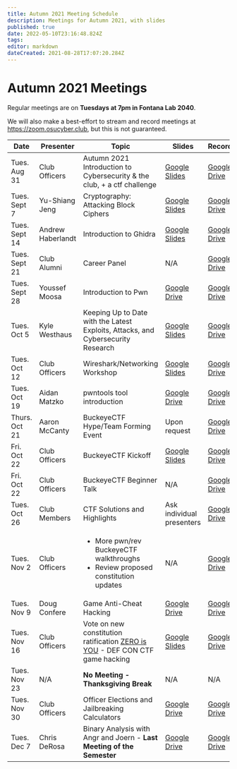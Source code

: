 ```yaml
---
title: Autumn 2021 Meeting Schedule
description: Meetings for Autumn 2021, with slides
published: true
date: 2022-05-10T23:16:48.824Z
tags: 
editor: markdown
dateCreated: 2021-08-28T17:07:20.284Z
---
```


# Autumn 2021 Meetings

Regular meetings are on **Tuesdays at 7pm in Fontana Lab 2040**. 

We will also make a best-effort to stream and record meetings at https://zoom.osucyber.club, but this is not guaranteed.


| Date          | Presenter         | Topic                                                                                                              | Slides                                                                                                                                                  | Recording                                                                                            |
|---------------|-------------------|--------------------------------------------------------------------------------------------------------------------|---------------------------------------------------------------------------------------------------------------------------------------------------------|------------------------------------------------------------------------------------------------------|
| Tues. Aug 31  | Club Officers     | Autumn 2021 Introduction to Cybersecurity & the club, + a ctf challenge                                            | [Google Slides](https://docs.google.com/presentation/d/1y2FGT6QuusM_CCnlv0jcTvRX4fz086FNxfqtjf7-OiU/edit?usp=sharing)                                   | [Google Drive](https://drive.google.com/drive/folders/1SlILIPzKBJ_7s2lUw8YCJtiKrhcP-LvO?usp=sharing) |
| Tues. Sept 7  | Yu-Shiang Jeng    | Cryptography: Attacking Block Ciphers                                                                              | [Google Slides](https://docs.google.com/presentation/d/1Mj8AjmIvIOBvQleZ4ZKyapsiJ_WoT2vDp6upBkk5diA/edit?usp=sharing)                                   | [Google Drive](https://drive.google.com/drive/folders/1IW0hpyAfsE7p2hgBo1bzow3OVlnAm6BX?usp=sharing) |
| Tues. Sept 14 | Andrew Haberlandt | Introduction to Ghidra                                                                                             | [Google Slides](https://docs.google.com/presentation/d/15Poh5RudxfmzrzylOUxIE7sfvqm_RHnDxiCXSJuu3Hc/edit?usp=sharing)                                   | [Google Drive](https://drive.google.com/drive/folders/1kpcaW9bqU-_kq7Yn0AmyFoH2eI85i61i?usp=sharing) |
| Tues. Sept 21 | Club Alumni       | Career Panel                                                                                                       | N/A                                                                                                                                                     | [Google Drive](https://drive.google.com/drive/folders/1X5FG7SmNGmVAydfLfQPrxoQe51fTEl9r?usp=sharing) |
| Tues. Sept 28 | Youssef Moosa     | Introduction to Pwn                                                                                                | [Google Drive](https://docs.google.com/presentation/d/1invsgs6_-0R2caL_fIGDoNQQP_9cUJY9/edit?usp=sharing&ouid=105271698352453503568&rtpof=true&sd=true) | [Google Drive](https://drive.google.com/drive/folders/1PDTH8Mdbon5LwqNz9V1f4ZfsPXOhSCRn?usp=sharing) |
| Tues. Oct 5   | Kyle Westhaus     | Keeping Up to Date with the Latest Exploits, Attacks, and Cybersecurity Research                                   | [Google Slides](https://docs.google.com/presentation/d/1UlOrWvC8L6PLwcJKw2mdfKRHoc8JsDQPBMqJiO5Rr_Y/edit?usp=sharing)                                   | [Google Drive](https://drive.google.com/drive/folders/1leLCSHdExnYUVwEJBHGwDdwhbE1W8I3u?usp=sharing) |
| Tues. Oct 12  | Club Officers     | Wireshark/Networking Workshop                                                                                      | [Google Slides](https://docs.google.com/presentation/d/174zIqhGfYXOilmAFEimT6bWhPRPEGi1kkycO57jFL70/edit?usp=sharing)                                   | [Google Drive](https://drive.google.com/drive/folders/1udWyYiQVuTK7feNBNY6_FcFZGh_PlrkZ?usp=sharing) |
| Tues. Oct 19  | Aidan Matzko      | pwntools tool introduction                                                                                         | [Google Drive](https://docs.google.com/presentation/d/15NYaRwun6Fa2c-50DjQQUV7S6J7d-X7x/edit?usp=sharing&ouid=105271698352453503568&rtpof=true&sd=true) | [Google Drive](https://drive.google.com/drive/folders/1cbzGJ2NZ62uRlHT23e9Hhqs5nFA9y02e?usp=sharing) |
| Thurs. Oct 21 | Aaron McCanty     | BuckeyeCTF Hype/Team Forming Event                                                                                 | Upon request                                                                                                                                            | [Google Drive](https://drive.google.com/drive/folders/1XsE9igr7yRSqiU_xpAU3QBSkdVCYJJs0?usp=sharing) |
| Fri. Oct 22   | Club Officers     | BuckeyeCTF Kickoff                                                                                                 | [Google Slides](https://docs.google.com/presentation/d/1gSTnhLOX8pGbByH4I8D3buA79wFqjg0KeY_V674LH_o/edit?usp=sharing)                                   | [Google Drive](https://drive.google.com/drive/folders/1u7Ia8QcXvXxCQzhV5pRf5MT7N4p7S-pB?usp=sharing) |
| Fri. Oct 22   | Club Officers     | BuckeyeCTF Beginner Talk                                                                                           | N/A                                                                                                                                                     | [Google Drive](https://drive.google.com/drive/folders/1jnVUMrUO_b6II9TdSgn852vdHtq2bXwc?usp=sharing) |
| Tues. Oct 26  | Club Members      | CTF Solutions and Highlights                                                                                       | Ask individual presenters                                                                                                                               | [Google Drive](https://drive.google.com/drive/folders/1JMi8gAerj6HYIWHxvDaQjItAw3VtqBlP?usp=sharing) |
| Tues. Nov 2   | Club Officers     | <ul><li>More pwn/rev BuckeyeCTF walkthroughs</li><li>Review proposed constitution updates</li></ul>                | N/A                                                                                                                                                     | [Google Drive](https://drive.google.com/drive/folders/11dg2VlBSpuwnCYr7lQ3kpNlcV6WnYiya?usp=sharing) |
| Tues. Nov 9   | Doug Confere      | Game Anti-Cheat Hacking                                                                                            | [Google Drive](https://drive.google.com/drive/folders/1WuLG0mB22IiffDC08jsOqpyTRhpTDb2h?usp=sharing)                                                    | [Google Drive](https://drive.google.com/drive/folders/1UOGVJuzGF6q2zIBHdh0NPFcLrKKHVaan?usp=sharing) |
| Tues. Nov 16  | Club Officers     | Vote on new constitution ratification [ZERO is YOU](https://oooverflow.io/zero-is-you/) - DEF CON CTF game hacking | [Google Slides](https://docs.google.com/presentation/d/1QJVSoeV2K3wL7ec8lUsZvTe4aaT4EyyrQr656708jUQ/edit?usp=sharing)                                   | [Google Drive](https://drive.google.com/drive/folders/1q-9vMPj0ct40QePxpdPxbCwd5dsIj0Hg?usp=sharing) |
| Tues. Nov 23  | N/A               | **No Meeting - Thanksgiving Break**                                                                                | N/A                                                                                                                                                     | N/A                                                                                                  |
| Tues. Nov 30  | Club Officers     | Officer Elections and Jailbreaking Calculators                                                                     | [Google Drive](https://drive.google.com/file/d/1v2QvFfs_bRYk2subDLJ1QWR0RK4SrxY1/view?usp=sharing)                                                      | [Google Drive](https://drive.google.com/drive/folders/1mRhupdK17r0a4EbL1Dz9Whbl7oWbz5wx?usp=sharing) |
| Tues. Dec 7   | Chris DeRosa      | Binary Analysis with Angr and Joern - **Last Meeting of the Semester**                                             | [Google Drive](https://drive.google.com/file/d/1kRDnFqqLyoG5qQ2CqTZsfsvx5ZDYw-1L/view?usp=sharing)                                                      | [Google Drive](https://drive.google.com/drive/folders/10KF_AEN84ETznaVL3DEZJc0OmSltgbV_?usp=sharing) |
